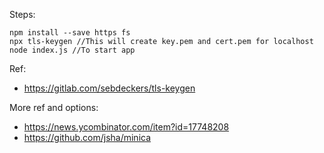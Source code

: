 Steps:
```
npm install --save https fs
npx tls-keygen //This will create key.pem and cert.pem for localhost
node index.js //To start app
```

Ref: 
* https://gitlab.com/sebdeckers/tls-keygen

More ref and options: 
* https://news.ycombinator.com/item?id=17748208
* https://github.com/jsha/minica